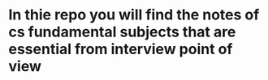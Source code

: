 # In thie repo you will find the notes of cs fundamental subjects that are essential from interview point of view
